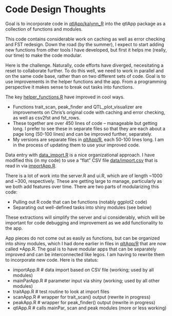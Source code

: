 # Code Design Thoughts

Goal is to incorporate code in
[qtlApp/kalynn_R](https://github.com/AttieLab-Systems-Genetics/qtlApp/tree/main/kalynn_R)
into the qtlApp package as a collection of functions and modules.

This code contains considerable work on caching
as well as error checking and FST redesign.
Down the road (by the summer),
I expect to start adding new functions from other tools
I have developed, but first it helps me (really, our time)
to make the code modular.

Here is the challenge.
Naturally, code efforts have diverged,
necesitating a reset to collaborate further.
To do this well, we need to work in parallel
and on the same code base,
rather than on two different sets of code.
Goal is to use improvements in the helper functions and the app.
From a programming perspective
it makes sense to break out tasks into functions. 

The key 
[helper_functions.R](https://github.com/AttieLab-Systems-Genetics/qtlApp/blob/main/kalynn_R/modules/helper_functions.R)
have improved in cool ways.

-	Functions trait_scan, peak_finder and QTL_plot_visualizer are improvements
on Chris’s original code with caching and error checking,
as well as csv2fst and fst_rows.
-	These together are over 450 lines of code – manageable but getting long.
I prefer to see these in separate files so that they are each about
a page long (50-100 lines) and can be improved further, separately.
-	My versions are separate files in
[qltApp/R](https://github.com/AttieLab-Systems-Genetics/qtlApp/blob/main/R),
each 50-100 lines long.
I am in the process of updating them to use your improved code.

Data entry with 
[data_import.R](https://github.com/AttieLab-Systems-Genetics/qtlApp/blob/main/kalynn_R/modules/data_import.R)
is a nice organizational approach.
I have modified this (in my code) to use a “flat” CSV file
[data/import.csv](https://github.com/AttieLab-Systems-Genetics/qtlApp/blob/main/data/import.csv)
that is read in via
[importApp.R](https://github.com/AttieLab-Systems-Genetics/qtlApp/blob/main/R/importApp.R).

There is a lot of work into the server.R and ui.R,
which are of length ~1000 and ~300, respectively.
These are getting large to manage, particularly
as we both add features over time.
There are two parts of modularizing this code:

-	Pulling out R code that can be functions (notably ggplot2 code)
-	Separating out well-defined tasks into shiny modules (see below)

These extractions will simplify the server and ui considerably,
which will be important for code debugging and improvement
as we add functionality to the app.

App pieces do not come out as easily as functions,
but can be organized into shiny modules,
which I had done earlier in files in
[qltApp/R](https://github.com/AttieLab-Systems-Genetics/qtlApp/blob/main/R)
that are now called *App.R.
The goal is to have modular apps that can be separately improved
and can be interconnected like legos.
I am having to rewrite them to incorporate new code.
Here is the status:

-	importApp.R	# data import based on CSV file (working; used by all modules)
-	mainParApp.R	# parameter input via shiny (working; used by all other modules)
-	traitApp.R	# test routine to look at import files
-	scanApp.R	# wrapper for trait_scan() output (rewrite in progress)
-	peakApp.R	# wrapper for peak_finder() output (rewrite in progress)
-	qtlApp.R	# calls mainPar, scan and peak modules (more or less working)
